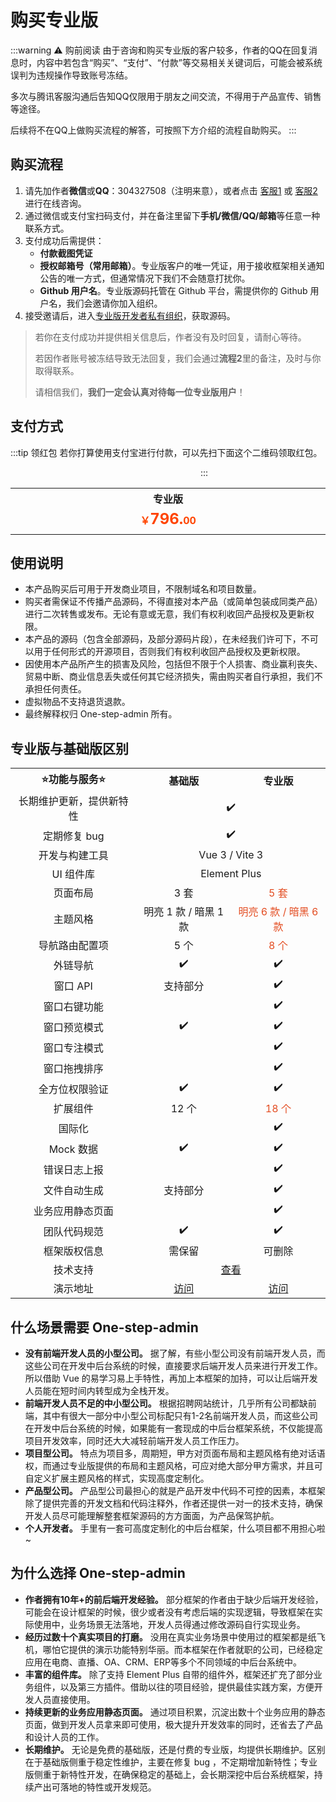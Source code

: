 <script setup>
import { withBase } from 'vitepress'
</script>

# 购买专业版

:::warning ⚠️ 购前阅读
由于咨询和购买专业版的客户较多，作者的QQ在回复消息时，内容中若包含“购买”、“支付”、“付款”等交易相关关键词后，可能会被系统误判为违规操作导致账号冻结。

多次与腾讯客服沟通后告知QQ仅限用于朋友之间交流，不得用于产品宣传、销售等途径。

后续将不在QQ上做购买流程的解答，可按照下方介绍的流程自助购买。
:::

## 购买流程

1. 请先加作者**微信**或**QQ**：304327508（注明来意），或者点击 [客服1](https://wpa.qq.com/msgrd?v=3&uin=304327508&site=qq&menu=yes) 或 [客服2](https://wpa.qq.com/msgrd?v=3&uin=61830631&site=qq&menu=yes) 进行在线咨询。
2. 通过微信或支付宝扫码支付，并在备注里留下**手机/微信/QQ/邮箱**等任意一种联系方式。
3. 支付成功后需提供：
    - **付款截图凭证**
    - **授权邮箱号（常用邮箱）**。专业版客户的唯一凭证，用于接收框架相关通知公告的唯一方式，但通常情况下我们不会随意打扰你。
    - **Github 用户名**。专业版源码托管在 Github 平台，需提供你的 Github 用户名，我们会邀请你加入组织。
4. 接受邀请后，进入[专业版开发者私有组织](https://github.com/one-step-admin)，获取源码。

> 若你在支付成功并提供相关信息后，作者没有及时回复，请耐心等待。
> 
> 若因作者账号被冻结导致无法回复，我们会通过**流程2**里的备注，及时与你取得联系。
> 
> 请相信我们，**我们一定会认真对待每一位专业版用户**！

## 支付方式

:::tip 领红包
若你打算使用支付宝进行付款，可以先扫下面这个二维码领取红包。

<img :src="withBase('/qrcode-alipay-hongbao.jpg')" width="300" />
:::

<table style="display: table; margin: 1rem auto;">
	<tr>
		<th colspan="2" align="center">专业版</th>
	</tr>
	<tr>
		<td colspan="2" align="center"><b style="color: #ff4400;">￥<span style="font-size: 24px;">796.</span>00</b></td>
	</tr>
	<tr>
		<td align="center">
			<img :src="withBase('/qrcode-wechat.png')" />
		</td>
		<td align="center">
			<img :src="withBase('/qrcode-alipay.png')" />
		</td>
	</tr>
</table>

## 使用说明

<!-- - 购买者可将本产品用于任意「符合国家法律法规」的应用平台，禁止用于黄赌毒等危害国家安全与稳定的网站。 -->
- 本产品购买后可用于开发商业项目，不限制域名和项目数量。
- 购买者需保证不传播产品源码，不得直接对本产品（或简单包装成同类产品）进行二次转售或发布。无论有意或无意，我们有权利收回产品授权及更新权限。
- 本产品的源码（包含全部源码，及部分源码片段），在未经我们许可下，不可以用于任何形式的开源项目，否则我们有权利收回产品授权及更新权限。
- 因使用本产品所产生的损害及风险，包括但不限于个人损害、商业赢利丧失、贸易中断、商业信息丢失或任何其它经济损失，需由购买者自行承担，我们不承担任何责任。
- 虚拟物品不支持退货退款。
- 最终解释权归 One-step-admin 所有。

## 专业版与基础版区别

<table style="width: 100%; display: table; margin: 1rem auto;">
	<tr>
		<th width="40%" align="center">⭐功能与服务⭐</th>
		<th width="30%" align="center">基础版</th>
		<th width="30%" align="center">专业版</th>
	</tr>
	<tr>
		<td align="center">长期维护更新，提供新特性</td>
		<td colspan="2" align="center">✔️</td>
	</tr>
	<tr>
		<td align="center">定期修复 bug</td>
		<td colspan="2" align="center">✔️</td>
	</tr>
	<tr>
		<td align="center">开发与构建工具</td>
		<td colspan="2" align="center">Vue 3 / Vite 3</td>
	</tr>
	<tr>
		<td align="center">UI 组件库</td>
		<td colspan="2" align="center">Element Plus</td>
	</tr>
	<tr>
		<td align="center">页面布局</td>
		<td align="center">3 套</td>
		<td align="center" style="color: #e34d22;">5 套</td>
	</tr>
	<tr>
		<td align="center">主题风格</td>
		<td align="center">明亮 1 款 / 暗黑 1 款</td>
		<td align="center" style="color: #e34d22;">明亮 6 款 / 暗黑 6 款</td>
	</tr>
	<tr>
		<td align="center">导航路由配置项</td>
		<td align="center">5 个</td>
		<td align="center" style="color: #e34d22;">8 个</td>
	</tr>
	<tr>
		<td align="center">外链导航</td>
		<td align="center">✔️</td>
		<td align="center">✔️</td>
	</tr>
	<tr>
		<td align="center">窗口 API</td>
		<td align="center">支持部分</td>
		<td align="center">✔️</td>
	</tr>
	<tr>
		<td align="center">窗口右键功能</td>
		<td align="center"></td>
		<td align="center">✔️</td>
	</tr>
	<tr>
		<td align="center">窗口预览模式</td>
		<td align="center">✔️</td>
		<td align="center">✔️</td>
	</tr>
	<tr>
		<td align="center">窗口专注模式</td>
		<td align="center"></td>
		<td align="center">✔️</td>
	</tr>
	<tr>
		<td align="center">窗口拖拽排序</td>
		<td align="center"></td>
		<td align="center">✔️</td>
	</tr>
	<tr>
		<td align="center">全方位权限验证</td>
		<td align="center">✔️</td>
		<td align="center">✔️</td>
	</tr>
	<tr>
		<td align="center">扩展组件</td>
		<td align="center">12 个</td>
		<td align="center" style="color: #e34d22;">18 个</td>
	</tr>
	<tr>
		<td align="center">国际化</td>
		<td align="center"></td>
		<td align="center">✔️</td>
	</tr>
	<tr>
		<td align="center">Mock 数据</td>
		<td align="center">✔️</td>
		<td align="center">✔️</td>
	</tr>
	<tr>
		<td align="center">错误日志上报</td>
		<td align="center"></td>
		<td align="center">✔️</td>
	</tr>
	<tr>
		<td align="center">文件自动生成</td>
		<td align="center">支持部分</td>
		<td align="center">✔️</td>
	</tr>
	<tr>
		<td align="center">业务应用静态页面</td>
		<td align="center"></td>
		<td align="center">✔️</td>
	</tr>
	<tr>
		<td align="center">团队代码规范</td>
		<td align="center">✔️</td>
		<td align="center">✔️</td>
	</tr>
	<tr>
		<td align="center">框架版权信息</td>
		<td align="center">需保留</td>
		<td align="center">可删除</td>
	</tr>
	<tr>
		<td align="center">技术支持</td>
		<td colspan="2" align="center">
			<a href="support">查看</a>
		</td>
	</tr>
	<tr>
		<td align="center">演示地址</td>
		<td align="center">
			<a href="https://hooray.gitee.io/one-step-admin-example/" target="_blank">访问</a>
		</td>
		<td align="center">
			<a href="https://hooray.gitee.io/one-step-admin-pro-example/" target="_blank">访问</a>
		</td>
	</tr>
</table>

## 什么场景需要 One-step-admin

- **没有前端开发人员的小型公司。** 据了解，有些小型公司没有前端开发人员，而这些公司在开发中后台系统的时候，直接要求后端开发人员来进行开发工作。所以借助 Vue 的易学习易上手特性，再加上本框架的加持，可以让后端开发人员能在短时间内转型成为全栈开发。
- **前端开发人员不足的中小型公司。** 根据招聘网站统计，几乎所有公司都缺前端，其中有很大一部分中小型公司标配只有1-2名前端开发人员，而这些公司在开发中后台系统的时候，如果能有一套现成的中后台框架系统，不仅能提高项目开发效率，同时还大大减轻前端开发人员工作压力。
- **项目型公司。** 特点为项目多，周期短，甲方对页面布局和主题风格有绝对话语权，而通过专业版提供的布局和主题风格，可应对绝大部分甲方需求，并且可自定义扩展主题风格的样式，实现高度定制化。
- **产品型公司。** 产品型公司最担心的就是产品开发中代码不可控的因素，本框架除了提供完善的开发文档和代码注释外，作者还提供一对一的技术支持，确保开发人员尽可能理解整套框架源码的方方面面，为产品保驾护航。
- **个人开发者。** 手里有一套可高度定制化的中后台框架，什么项目都不用担心啦~

## 为什么选择 One-step-admin

- **作者拥有10年+的前后端开发经验。** 部分框架的作者由于缺少后端开发经验，可能会在设计框架的时候，很少或者没有考虑后端的实现逻辑，导致框架在实际使用中，业务场景无法落地，开发人员得通过修改源码自行实现业务。
- **经历过数十个真实项目的打磨。** 没用在真实业务场景中使用过的框架都是纸飞机，哪怕它提供的演示功能特别华丽。而本框架在作者就职的公司，已经稳定应用在电商、直播、OA、CRM、ERP等多个不同领域的中后台系统中。
- **丰富的组件库。** 除了支持 Element Plus 自带的组件外，框架还扩充了部分业务组件，以及第三方插件。借助以往的项目经验，提供最佳实践方案，方便开发人员直接使用。
- **持续更新的业务应用静态页面。** 通过项目积累，沉淀出数十个业务应用的静态页面，做到开发人员拿来即可使用，极大提升开发效率的同时，还省去了产品和设计人员的工作。
- **长期维护。** 无论是免费的基础版，还是付费的专业版，均提供长期维护。区别在于基础版侧重于稳定性维护，主要在修复 bug ，不定期增加新特性；专业版侧重于新特性开发，在确保稳定的基础上，会长期深挖中后台系统框架，持续产出可落地的特性或开发规范。